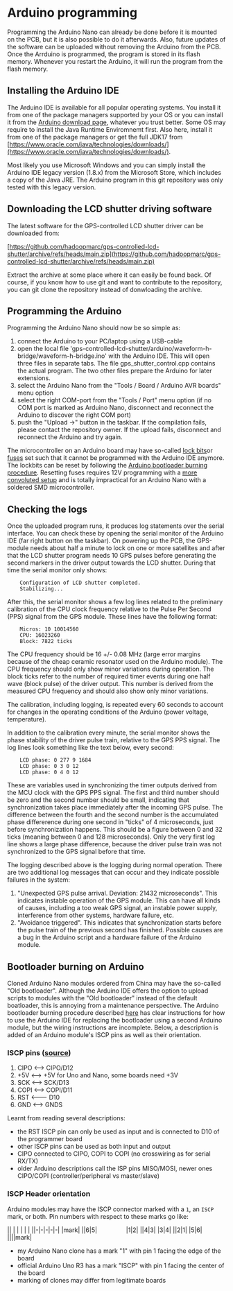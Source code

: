 # Arduino programming

Programming the Arduino Nano can already be done before it is mounted on the PCB, but it is also possible to do it afterwards. Also, future updates of the software can be uploaded without removing the Arduino from the PCB. Once the Arrduino is programmed, the program is stored in its flash memory. Whenever you restart the Arduino, it will run the program from the flash memory.

## Installing the Arduino IDE

The Arduino IDE is available for all popular operating systems. You install it from one of the package managers supported by your OS or you can install it from the [Arduino download page](https://www.arduino.cc/en/software), whatever you trust better. Some OS may require to install the Java Runtime Enviromnemt first. Also here, install it from one of the package managers or get the full JDK17 from [https://www.oracle.com/java/technologies/downloads/](https://www.oracle.com/java/technologies/downloads/).

Most likely you use Microsoft Windows and you can simply install the Arduino IDE legacy version (1.8.x) from the Microsoft Store, which includes a copy of the Java JRE. The Arduino program in this git repository was only tested with this legacy version.

## Downloading the LCD shutter driving software

The latest software for the GPS-controlled LCD shutter driver can be downloaded from:

[https://github.com/hadoopmarc/gps-controlled-lcd-shutter/archive/refs/heads/main.zip](https://github.com/hadoopmarc/gps-controlled-lcd-shutter/archive/refs/heads/main.zip)

Extract the archive at some place where it can easily be found back. Of course, if you know how to use git and want to contribute to the repository, you can git clone the repository instead of donwloading the archive.

## Programming the Arduino

Programming the Arduino Nano should now be so simple as:

1. connect the Arduino to your PC/laptop using a USB-cable
2. open the local file 'gps-controlled-lcd-shutter/arduino/waveform-h-bridge/waveform-h-bridge.ino' with the Arduino IDE. This will open three files in separate tabs. The file gps_shutter_control.cpp contains the actual program. The two other files prepare the Arduino for later extensions.
3. select the Arduino Nano from the "Tools / Board / Arduino AVR boards" menu option
4. select the right COM-port from the "Tools / Port" menu option (if no COM port is marked as Arduino Nano, disconnect and reconnect the Arduino to discover the right COM port)
5. push the "Upload ->" button in the taskbar. If the compilation fails, please contact the repository owner. If the upload fails, disconnect and reconnect the Arduino and try again.

The microcontroller on an Arduino board may have so-called [lock bits](https://microchip.my.site.com/s/article/Use-of-Lock-Bits-in-AVR-devices)or [fuses](https://circuitdigest.com/microcontroller-projects/understanding-fuse-bits-in-atmega328p-to-enhance-arduino-programming-skills) set such that it cannot be programmed with the Arduino IDE anymore. The lockbits can be reset by following the [Arduino bootloader burning procedure](https://docs.arduino.cc/built-in-examples/arduino-isp/ArduinoISP/#recap-burn-the-bootloader-in-8-steps). Resetting fuses requires 12V programming with a [more convoluted setup](https://www.instructables.com/HV-Rescue-Simple/) and is totally impractical for an Arduino Nano with a soldered SMD microcontroller.

## Checking the logs

Once the uploaded program runs, it produces log statements over the serial interface. You can check these by opening the serial monitor of the Arduino IDE (far right button on the taskbar). On powering up the PCB, the GPS-module needs about half a minute to lock on one or more satellites and after that the LCD shutter program needs 10 GPS pulses before generating the second markers in the driver output towards the LCD shutter. During that time the serial monitor only shows:

```log
    Configuration of LCD shutter completed.
    Stabilizing...
```
After this, the serial monitor shows a few log lines related to the preliminary calibration of the CPU clock frequency relative to the Pulse Per Second (PPS) signal from the GPS module. These lines have the following format:

```log
    Micros: 10 10014560
    CPU: 16023260
    Block: 7822 ticks
```
The CPU frequency should be 16 +/- 0.08 MHz (large error margins because of the cheap ceramic resonator used on the Arduino module). The CPU frequency should only show minor variations during operation. The block ticks refer to the number of required timer events during one half wave (block pulse) of the driver output. This number is derived from the measured CPU frequency and should also show only minor variations.

The calibration, including logging, is repeated every 60 seconds to account for changes in the operating conditions of the Arduino (power voltage, temperature).

In addition to the calibration every minute, the serial monitor shows the phase stability of the driver pulse train, relative to the GPS PPS signal. The log lines look something like the text below, every second:

```log
    LCD phase: 0 277 9 1684
    LCD phase: 0 3 0 12
    LCD phase: 0 4 0 12
```

These are variables used in synchronizing the timer outputs derived from the MCU clock with the GPS PPS signal. The first and third number should be zero and the second number should be small, indicating that synchronization takes place immediately after the incoming GPS pulse. The difference between the fourth and the second number is the accumulated phase differerence during one second in "ticks" of 4 microseconds, just before synchronization happens. This should be a figure between 0 and 32 ticks (meaning between 0 and 128 microseconds). Only the very first log line shows a large phase difference, because the driver pulse train was not synchronized to the GPS signal before that time.

The logging described above is the logging during normal operation. There are two additional log messages that can occur and they indicate possible failures in the system:

1. "Unexpected GPS pulse arrival. Deviation: 21432 microseconds". This indicates instable operation of the GPS module. This can have all kinds of causes, including a too weak GPS signal, an instable power supply, interference from other systems, hardware failure, etc.
2. "Avoidance triggered". This indicates that synchronization starts before the pulse train of the previous second has finished. Possible causes are a bug in the Arduino script and a hardware failure of the Arduino module.

## Bootloader burning on Arduino

Cloned Arduino Nano modules ordered from China may have the so-called "Old bootloader". Although the Arduino IDE offers the option to upload scripts to modules with the "Old bootloader" instead of the default boatloader, this is annoying from a maintenance perspective. The Arduino bootloader burning procedure described [here](https://docs.arduino.cc/built-in-examples/arduino-isp/ArduinoISP/#recap-burn-the-bootloader-in-8-steps) has clear instructions for how to use the Arduino IDE for replacing the bootloader using a second Arduino module, but the wiring instructions are incomplete. Below, a description is added of an Arduino module's ISCP pins as well as their orientation.

### ISCP pins ([source](https://docs.arduino.cc/resources/pinouts/A000066-full-pinout.pdf))

1. CIPO <--> CIPO/D12
2. +5V <--> +5V for Uno and Nano, some boards need +3V
3. SCK <--> SCK/D13
4. COPI <--> COPI/D11
5. RST <--- D10
6. GND <--> GNDS

Learnt from reading several descriptions:

- the RST ISCP pin can only be used as input and is connected to D10 of the programmer board
- other ISCP pins can be used as both input and output
- CIPO connected to CIPO, COPI to COPI (no crosswiring as for serial RX/TX)
- older Arduino descriptions call the ISP pins MISO/MOSI, newer ones CIPO/COPI (controller/peripheral vs master/slave)

### ISCP Header orientation

Arduino modules may have the ISCP connector marked with a `1`, an `ISCP` mark, or both. Pin numbers with respect to these marks go like:

|| | | | | |
||-|-|-|-|-|
|<td colspan=2>mark</td>|
||6|5|&nbsp;&nbsp;&nbsp;&nbsp;&nbsp;&nbsp;&nbsp;&nbsp;&nbsp;&nbsp;&nbsp;&nbsp;&nbsp;&nbsp;&nbsp;&nbsp;&nbsp;|1|2|
||4|3| |3|4|
||2|1| |5|6|
||||<td colspan=2>mark</td>|

- my Arduino Nano clone has a mark "1" with pin 1 facing the edge of the board
- official Arduino Uno R3 has a mark "ISCP" with pin 1 facing the center of the board
- marking of clones may differ from legitimate boards

